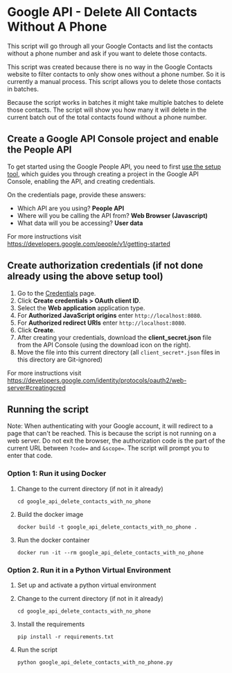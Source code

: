 # Google API - Delete All Contacts Without A Phone

This script will go through all your Google Contacts and list the contacts without a phone number and ask if you want to delete those contacts.

This script was created because there is no way in the Google Contacts website to filter contacts to only show ones without a phone number. So it is currently a manual process. This script allows you to delete those contacts in batches.

Because the script works in batches it might take multiple batches to delete those contacts. The script will show you how many it will delete in the current batch out of the total contacts found without a phone number.

## Create a Google API Console project and enable the People API

To get started using the Google People API, you need to first [use the setup tool](https://console.developers.google.com/start/api?id=people.googleapis.com&credential=client_key), which guides you through creating a project in the Google API Console, enabling the API, and creating credentials.

On the credentials page, provide these answers:

* Which API are you using? **People API**
* Where will you be calling the API from? **Web Browser (Javascript)**
* What data will you be accessing? **User data**

For more instructions visit https://developers.google.com/people/v1/getting-started

## Create authorization credentials (if not done already using the above setup tool)

1. Go to the [Credentials](https://console.developers.google.com/apis/credentials) page.
2. Click **Create credentials > OAuth client ID**.
3. Select the **Web application** application type.
4. For **Authorized JavaScript origins** enter `http://localhost:8080`.
5. For **Authorized redirect URIs** enter `http://localhost:8080`.
6. Click **Create**.
7. After creating your credentials, download the **client_secret.json** file from the API Console (using the download icon on the right).
8. Move the file into this current directory (all `client_secret*.json` files in this directory are Git-ignored)

For more instructions visit https://developers.google.com/identity/protocols/oauth2/web-server#creatingcred

## Running the script

Note: When authenticating with your Google account, it will redirect to a page that can't be reached. This is because the script is not running on a web server. Do not exit the browser, the authorization code is the part of the current URL between `?code=` and `&scope=`. The script will prompt you to enter that code.

### Option 1: Run it using Docker

1. Change to the current directory (if not in it already)

    ```shell
    cd google_api_delete_contacts_with_no_phone
    ```

2. Build the docker image

    ```shell
    docker build -t google_api_delete_contacts_with_no_phone .
    ```

3. Run the docker container

    ```shell
    docker run -it --rm google_api_delete_contacts_with_no_phone
    ```

### Option 2. Run it in a Python Virtual Environment

1. Set up and activate a python virtual environment

2. Change to the current directory (if not in it already)

    ```shell
    cd google_api_delete_contacts_with_no_phone
    ```

3. Install the requirements

    ```shell
    pip install -r requirements.txt
    ```

4. Run the script

    ```shell
    python google_api_delete_contacts_with_no_phone.py
    ```
